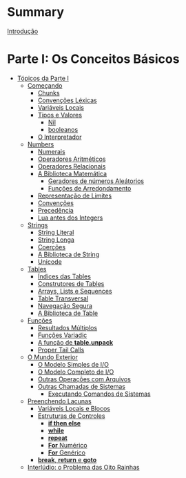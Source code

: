 # Summary

[Introdução](./introduction.md)

# Parte I: Os Conceitos Básicos

- [Tópicos da Parte I](./part_1/topics.md)
  - [Começando]()
    - [Chunks]()
    - [Convenções Léxicas]()
    - [Variáveis Locais]()
    - [Tipos e Valores]()
      - [Nil]()
      - [booleanos]()
    - [O Interpretador]()
  - [Numbers]()
    - [Numerais]()
    - [Operadores Aritméticos]()
    - [Operadores Relacionais]()
    - [A Biblioteca Matemática]()
      - [Geradores de números Aleátorios]()
      - [Funções de Arredondamento]()
    - [Representação de Limites]()
    - [Convenções]()
    - [Precedência]()
    - [Lua antes dos Integers]()
  - [Strings]()
    - [String Literal]()
    - [String Longa]()
    - [Coerções]()
    - [A Biblioteca de String]()
    - [Unicode]()
  - [Tables]()
    - [Índices das Tables]()
    - [Construtores de Tables]()
    - [Arrays, Lists e Sequences]()
    - [Table Transversal]()
    - [Navegação Segura]()
    - [A Biblioteca de Table]()
  - [Funções]()
    - [Resultados Múltiplos]()
    - [Funções Variadic]()
    - [A função de **table.unpack**]()
    - [Proper Tail Calls]()
  - [O Mundo Exterior]()
    - [O Modelo Simples de I/O]()
    - [O Modelo Completo de I/O]()
    - [Outras Operações com Arquivos]()
    - [Outras Chamadas de Sistemas]()
      - [Executando Comandos de Sistemas]()
  - [Preenchendo Lacunas]()
    - [Variáveis Locais e Blocos]()
    - [Estruturas de Controles]()
      - [**if then else**]()
      - [**while**]()
      - [**repeat**]()
      - [**For** Numérico]()
      - [**For** Genérico]()
    - [**break**, **return** e **goto**]()
  - [Interlúdio: o Problema das Oito Rainhas]()